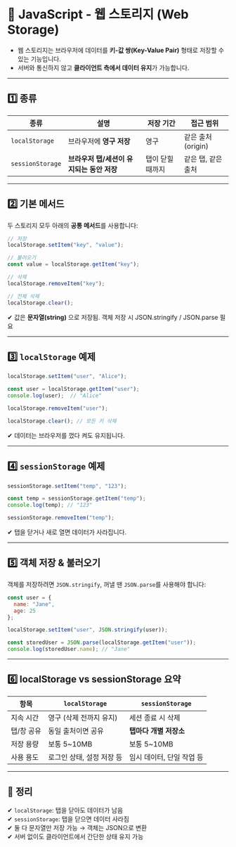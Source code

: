 # 💾 JavaScript - 웹 스토리지 (Web Storage)

- 웹 스토리지는 브라우저에 데이터를 **키-값 쌍(Key-Value Pair)** 형태로 저장할 수 있는 기능입니다.  
- 서버와 통신하지 않고 **클라이언트 측에서 데이터 유지**가 가능합니다.

---

## 1️⃣ 종류

| 종류              | 설명                                 | 저장 기간      | 접근 범위       |
|-------------------|--------------------------------------|----------------|-----------------|
| `localStorage`    | 브라우저에 **영구 저장**              | 영구           | 같은 출처(origin) |
| `sessionStorage`  | **브라우저 탭/세션이 유지되는 동안 저장** | 탭이 닫힐 때까지 | 같은 탭, 같은 출처 |

---

## 2️⃣ 기본 메서드

두 스토리지 모두 아래의 **공통 메서드**를 사용합니다:

```js
// 저장
localStorage.setItem("key", "value");

// 불러오기
const value = localStorage.getItem("key");

// 삭제
localStorage.removeItem("key");

// 전체 삭제
localStorage.clear();
```

✔ 값은 **문자열(string)** 으로 저장됨. 객체 저장 시 JSON.stringify / JSON.parse 필요

---

## 3️⃣ `localStorage` 예제

```js
localStorage.setItem("user", "Alice");

const user = localStorage.getItem("user");
console.log(user);  // "Alice"

localStorage.removeItem("user");

localStorage.clear(); // 모든 키 삭제
```

✔ 데이터는 브라우저를 껐다 켜도 유지됩니다.

---

## 4️⃣ `sessionStorage` 예제

```js
sessionStorage.setItem("temp", "123");

const temp = sessionStorage.getItem("temp");
console.log(temp); // "123"

sessionStorage.removeItem("temp");
```

✔ 탭을 닫거나 새로 열면 데이터가 사라집니다.

---

## 5️⃣ 객체 저장 & 불러오기

객체를 저장하려면 `JSON.stringify`, 꺼낼 땐 `JSON.parse`를 사용해야 합니다:

```js
const user = {
  name: "Jane",
  age: 25
};

localStorage.setItem("user", JSON.stringify(user));

const storedUser = JSON.parse(localStorage.getItem("user"));
console.log(storedUser.name); // "Jane"
```

---

## 6️⃣ localStorage vs sessionStorage 요약

| 항목              | `localStorage`        | `sessionStorage`     |
|-------------------|------------------------|------------------------|
| 지속 시간         | 영구 (삭제 전까지 유지) | 세션 종료 시 삭제      |
| 탭/창 공유        | 동일 출처이면 공유     | **탭마다 개별 저장소**  |
| 저장 용량         | 보통 5~10MB            | 보통 5~10MB            |
| 사용 용도         | 로그인 상태, 설정 저장 등 | 임시 데이터, 단일 작업 등 |

---

## 🎯 정리

✔ `localStorage`: 탭을 닫아도 데이터가 남음  
✔ `sessionStorage`: 탭을 닫으면 데이터 사라짐  
✔ 둘 다 문자열만 저장 가능 → 객체는 JSON으로 변환  
✔ 서버 없이도 클라이언트에서 간단한 상태 유지 가능
